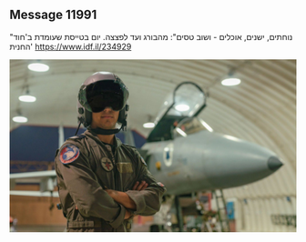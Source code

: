 ## Message 11991

"נוחתים, ישנים, אוכלים - ושוב טסים":
מהבורג ועד לפצצה. יום בטייסת שעומדת ב'חוד החנית'
https://www.idf.il/234929

![Photo](11991/11991_photo.jpg)

